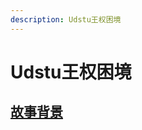 ```yaml
---
description: Udstu王权困境
---
```


# Udstu王权困境

## [故事背景](udstu-wang-quan-kun-jing/gu-shi-bei-jing.md)

